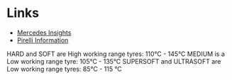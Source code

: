 # Links
* [Mercedes Insights](https://www.mercedesamgf1.com/en/news/2018/04/insight-temperature-talk/)
* [Pirelli Information](https://www.pirelli.com/tires/en-us/motorsport/f1/tires)


HARD and SOFT are High working range tyres: 110°C - 145°C
MEDIUM is a Low working range tyre: 105°C - 135°C
SUPERSOFT and ULTRASOFT are Low working range tyres: 85°C - 115 °C